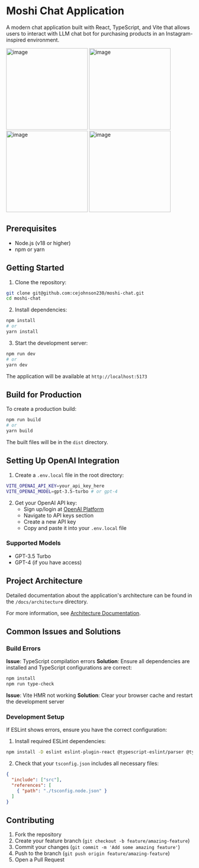 # Moshi Chat Application

A modern chat application built with React, TypeScript, and Vite that allows users to interact with LLM chat bot for purchasing 
products in an Instagram-inspired environment.

<img width="220" alt="image" src="https://github.com/user-attachments/assets/39d92bdc-c44d-4a40-9f19-87d6765ac13c" />
<img width="220" alt="image" src="https://github.com/user-attachments/assets/89c1f244-b2b3-4f24-b93c-d6df5f0495ec" />
<img width="220" alt="image" src="https://github.com/user-attachments/assets/e7fa8fa7-bc84-41e6-a4d6-6ddefeda6ed7" />
<img width="220" alt="image" src="https://github.com/user-attachments/assets/9f5eca69-f28d-406e-9a62-5d0f92976feb" />


## Prerequisites

- Node.js (v18 or higher)
- npm or yarn

## Getting Started

1. Clone the repository:
```bash
git clone git@github.com:cejohnson230/moshi-chat.git
cd moshi-chat
```

2. Install dependencies:
```bash
npm install
# or
yarn install
```

3. Start the development server:
```bash
npm run dev
# or
yarn dev
```

The application will be available at `http://localhost:5173`

## Build for Production

To create a production build:
```bash
npm run build
# or
yarn build
```

The built files will be in the `dist` directory.

## Setting Up OpenAI Integration

1. Create a `.env.local` file in the root directory:
```bash
VITE_OPENAI_API_KEY=your_api_key_here
VITE_OPENAI_MODEL=gpt-3.5-turbo # or gpt-4
```

2. Get your OpenAI API key:
   - Sign up/login at [OpenAI Platform](https://platform.openai.com)
   - Navigate to API keys section
   - Create a new API key
   - Copy and paste it into your `.env.local` file

### Supported Models

- GPT-3.5 Turbo
- GPT-4 (if you have access)

## Project Architecture

Detailed documentation about the application's architecture can be found in the `/docs/architecture` directory.

For more information, see [Architecture Documentation](/docs/architecture/README.md).

## Common Issues and Solutions

### Build Errors

**Issue**: TypeScript compilation errors
**Solution**: Ensure all dependencies are installed and TypeScript configurations are correct:
```bash
npm install
npm run type-check
```

**Issue**: Vite HMR not working
**Solution**: Clear your browser cache and restart the development server

### Development Setup

If ESLint shows errors, ensure you have the correct configuration:

1. Install required ESLint dependencies:
```bash
npm install -D eslint eslint-plugin-react @typescript-eslint/parser @typescript-eslint/eslint-plugin
```

2. Check that your `tsconfig.json` includes all necessary files:
```json
{
  "include": ["src"],
  "references": [
    { "path": "./tsconfig.node.json" }
  ]
}
```

## Contributing

1. Fork the repository
2. Create your feature branch (`git checkout -b feature/amazing-feature`)
3. Commit your changes (`git commit -m 'Add some amazing feature'`)
4. Push to the branch (`git push origin feature/amazing-feature`)
5. Open a Pull Request

